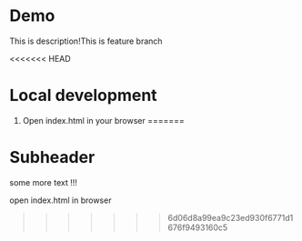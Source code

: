 # Demo

This is description!This is feature branch

<<<<<<< HEAD
# Local development

1. Open index.html in your browser
=======
# Subheader
some more text !!!

open index.html in browser
>>>>>>> 6d06d8a99ea9c23ed930f6771d1676f9493160c5

